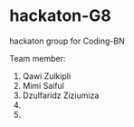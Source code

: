 # hackaton-G8
hackaton group for Coding-BN

Team member: 
1) Qawi Zulkipli
2) Mimi Saiful
3) Dzulfaridz Ziziumiza
4) 
5) 
